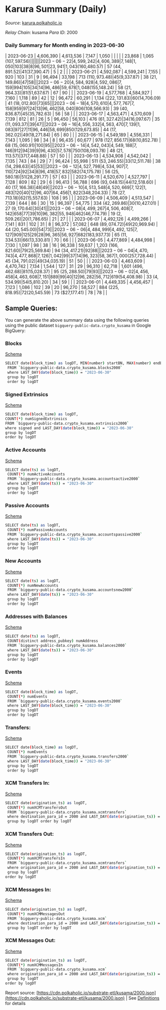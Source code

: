 # Karura Summary (Daily)

_Source_: [karura.polkaholic.io](https://karura.polkaholic.io)

*Relay Chain*: kusama
*Para ID*: 2000



### Daily Summary for Month ending in 2023-06-30


| 2023-06-23 | 4,606,390 | 4,613,536 | 7,147 | 1,050 |  |  |  |  | 23,868 | 1,065 ($107,597.56) |   |   |  |  |  |
| 2023-06-22 | 4,599,242 | 4,606,389 | 7,148 | 1,050 | 103 | 38 | 8 | 96,501 | 23,941 | 1,043 ($160,480.57) | 57 ($44,891.52) | 41 ($37,390.47) | 5 | 2 |  |
| 2023-06-21 | 4,592,087 | 4,599,241 | 7,155 | 920 | 103 | 31 | 9 | 96,494 | 33,198 | 713 ($110,973.48) | 45 ($9,337.87) | 38 ($21,149.86) | 47 | 58 |  |
| 2023-06-20 | 4,584,928 | 4,592,086 | 7,159 | 994 | 105 | 34 | 14 | 96,486 | 59,678 | 1,048 ($155,148.24) | 58 ($21,964.33) | 81 ($51,637.67) | 67 | 90 |  |
| 2023-06-19 | 4,577,768 | 4,584,927 | 7,160 | 1,118 | 89 | 42 | 12 | 96,472 | 60,291 | 1,134 ($222,131.83) | 60 ($14,706.09) | 41 ($18,012.80) | 73 | 65 |  |
| 2023-06-18 | 4,570,610 | 4,577,767 | 7,158 | 959 | 97 | 24 | 13 | 96,462 | 58,040 | 806 ($108,566.93) | 39 ($40,836.87) | 45 ($35,782.63) | 56 | 58 |  |
| 2023-06-17 | 4,563,471 | 4,570,609 | 7,139 | 812 | 81 | 26 | 5 | 96,450 | 56,103 | 476 ($61,327.42) | 34 ($16,097.67) | 35 ($11,093.37) | 39 | 47 |  |
| 2023-06-16 | 4,556,332 | 4,563,470 | 7,139 | 1,083 | 97 | 27 | 11 | 96,446 | 58,699 | 850 ($129,673.85) | 44 ($17,362.02) | 49 ($18,271.84) | 65 | 80 |  |
| 2023-06-15 | 4,549,189 | 4,556,331 | 7,143 | 1,095 | 98 | 34 | 8 | 96,435 | 60,677 | 978 ($127,856.17) | 68 ($10,852.78) | 68 ($15,060.91) | 100 | 95 |  |
| 2023-06-14 | 4,542,043 | 4,549,188 | 7,146 | 912 | 94 | 39 | 9 | 96,430 | 57,578 | 750 ($108,093.78) | 48 ($21,113.57) | 37 ($7,448.88) | 57 | 50 |  |
| 2023-06-13 | 4,534,908 | 4,542,042 | 7,135 | 743 | 84 | 29 | 7 | 96,424 | 55,998 | 511 ($53,246.55) | 33 ($12,511.78) | 38 ($14,298.63) | 45 | 53 |  |
| 2023-06-12 | 4,527,798 | 4,534,907 | 7,110 | 724 | 92 | 34 | 8 | 96,418 | 57,832 | 582 ($74,175.78) | 56 ($25,580.18) | 51 ($28,291.77) | 57 | 63 |  |
| 2023-06-11 | 4,520,670 | 4,527,797 | 7,128 | 809 | 82 | 29 | 6 | 96,413 | 56,788 | 696 ($93,048.15) | 44 ($12,518.60) | 40 ($17,166.38) | 48 | 49 |  |
| 2023-06-10 | 4,513,548 | 4,520,669 | 7,122 | 1,483 | 120 | 40 | 12 | 96,407 | 64,456 | 1,822 ($348,204.33) | 78 ($27,713.18) | 62 ($15,557.63) | 108 | 95 |  |
| 2023-06-09 | 4,506,409 | 4,513,547 | 7,139 | 644 | 86 | 30 | 15 | 96,397 | 54,775 | 334 ($42,269.86) | 30 ($10,427.01) | 27 ($9,170.64) | 30 | 41 |  |
| 2023-06-08 | 4,499,267 | 4,506,408 | 7,142 | 658 | 77 | 39 | 10 | 96,382 | 55,948 | 462 ($46,774.79) | 19 ($2,509.26) | 20 ($1,786.65) | 21 | 27 |  |
| 2023-06-07 | 4,492,126 | 4,499,266 | 7,141 | 831 | 102 | 31 | 8 | 96,372 | 57,082 | 648 ($89,074.72) | 49 ($20,969.94) | 44 ($20,545.00) | 54 | 73 |  |
| 2023-06-06 | 4,484,999 | 4,492,125 | 7,127 | 909 | 125 | 29 | 28 | 96,365 | 56,927 | 682 ($183,937.73) | 65 ($11,334.53) | 66 ($13,330.81) | 70 | 66 |  |
| 2023-06-05 | 4,477,869 | 4,484,998 | 7,130 | 1,097 | 98 | 38 | 16 | 96,338 | 59,637 | 1,203 ($166,821.60) | 79 ($25,569.84) | 94 ($34,417.21) | 92 | 88 |  |
| 2023-06-04 | 4,470,743 | 4,477,868 | 7,126 | 1,042 | 99 | 37 | 14 | 96,323 | 58,367 | 1,000 ($257,728.44) | 45 ($34,791.02) | 49 ($34,035.19) | 51 | 50 |  |
| 2023-06-03 | 4,463,609 | 4,470,742 | 7,134 | 1,544 | 127 | 31 | 29 | 96,310 | 62,718 | 1,601 ($496,462.68) | 81 ($15,028.37) | 95 ($25,288.50) | 79 | 93 |  |
| 2023-06-02 | 4,456,458 | 4,463,608 | 7,151 | 889 | 99 | 40 | 12 | 96,282 | 56,712 | 619 ($54,408.98) | 33 ($4,534.99) | 54 ($5,810.20) | 34 | 59 |  |
| 2023-06-01 | 4,449,335 | 4,456,457 | 7,123 | 1,086 | 102 | 39 | 20 | 96,270 | 58,527 | 884 ($225,818.95) | 72 ($20,545.59) | 73 ($27,177.41) | 78 | 78 |  |

## Sample Queries:
You can generate the above summary data using the following queries using the public dataset `bigquery-public-data.crypto_kusama` in Google BigQuery:


### Blocks 

[Schema](https://github.com/colorfulnotion/substrate-etl/blob/main/schema/blocks.json)

```bash
SELECT date(block_time) as logDT, MIN(number) startBN, MAX(number) endBN, COUNT(*) numBlocks 
 FROM `bigquery-public-data.crypto_kusama.blocks2000`  
 where LAST_DAY(date(block_time)) = "2023-06-30" 
 group by logDT 
 order by logDT
```

### Signed Extrinsics 

[Schema](https://github.com/colorfulnotion/substrate-etl/blob/main/schema/extrinsics.json)

```bash
SELECT date(block_time) as logDT, 
COUNT(*) numSignedExtrinsics 
FROM `bigquery-public-data.crypto_kusama.extrinsics2000`  
where signed and LAST_DAY(date(block_time)) = "2023-06-30" 
group by logDT 
order by logDT
```

### Active Accounts 

[Schema](https://github.com/colorfulnotion/substrate-etl/blob/main/schema/accountsactive.json)

```bash
SELECT date(ts) as logDT, 
 COUNT(*) numActiveAccounts 
 FROM `bigquery-public-data.crypto_kusama.accountsactive2000` 
 where LAST_DAY(date(ts)) = "2023-06-30" 
 group by logDT 
 order by logDT
```

### Passive Accounts 

[Schema](https://github.com/colorfulnotion/substrate-etl/blob/main/schema/accountspassive.json)

```bash
SELECT date(ts) as logDT, 
 COUNT(*) numPassiveAccounts 
 FROM `bigquery-public-data.crypto_kusama.accountspassive2000` 
 where LAST_DAY(date(ts)) = "2023-06-30" 
 group by logDT 
 order by logDT
```

### New Accounts 

[Schema](https://github.com/colorfulnotion/substrate-etl/blob/main/schema/accountsnew.json)

```bash
SELECT date(ts) as logDT, 
 COUNT(*) numNewAccounts 
 FROM `bigquery-public-data.crypto_kusama.accountsnew2000` 
 where LAST_DAY(date(ts)) = "2023-06-30" 
 group by logDT
 order by logDT
```

### Addresses with Balances 

[Schema](https://github.com/colorfulnotion/substrate-etl/blob/main/schema/balances.json)

```bash
SELECT date(ts) as logDT,
 COUNT(distinct address_pubkey) numAddress 
 FROM `bigquery-public-data.crypto_kusama.balances2000` 
 where LAST_DAY(date(ts)) = "2023-06-30" 
 group by logDT 
 order by logDT
```

### Events 

[Schema](https://github.com/colorfulnotion/substrate-etl/blob/main/schema/events.json)

```bash
SELECT date(block_time) as logDT, 
 COUNT(*) numEvents 
 FROM `bigquery-public-data.crypto_kusama.events2000` 
 where LAST_DAY(date(block_time)) = "2023-06-30" 
 group by logDT 
 order by logDT
```

### Transfers:

[Schema](https://github.com/colorfulnotion/substrate-etl/blob/main/schema/transfers.json)

```bash
SELECT date(block_time) as logDT, 
 COUNT(*) numEvents 
 FROM `bigquery-public-data.crypto_kusama.transfers2000` 
 where LAST_DAY(date(block_time)) = "2023-06-30" 
 group by logDT 
 order by logDT
```

### XCM Transfers In: 

[Schema](https://github.com/colorfulnotion/substrate-etl/blob/main/schema/xcmtransfers.json)

```bash
SELECT date(origination_ts) as logDT, 
 COUNT(*) numXCMTransfersOut 
 FROM `bigquery-public-data.crypto_kusama.xcmtransfers` 
 where destination_para_id = 2000 and LAST_DAY(date(origination_ts)) = "2023-06-30" 
 group by logDT order by logDT
```

### XCM Transfers Out: 

[Schema](https://github.com/colorfulnotion/substrate-etl/blob/main/schema/xcmtransfers.json)

```bash
SELECT date(origination_ts) as logDT, 
 COUNT(*) numXCMTransfersIn 
 FROM `bigquery-public-data.crypto_kusama.xcmtransfers` 
 where origination_para_id = 2000 and LAST_DAY(date(origination_ts)) = "2023-06-30" 
 group by logDT 
order by logDT
```

### XCM Messages In: 

[Schema](https://github.com/colorfulnotion/substrate-etl/blob/main/schema/xcm.json)

```bash
SELECT date(origination_ts) as logDT, 
 COUNT(*) numXCMMessagesOut 
 FROM `bigquery-public-data.crypto_kusama.xcm` 
 where destination_para_id = 2000 and LAST_DAY(date(origination_ts)) = "2023-06-30" 
 group by logDT order by logDT
```

### XCM Messages Out: 

[Schema](https://github.com/colorfulnotion/substrate-etl/blob/main/schema/xcm.json)

```bash
SELECT date(origination_ts) as logDT, 
 COUNT(*) numXCMMessagesIn 
 FROM `bigquery-public-data.crypto_kusama.xcm` 
 where origination_para_id = 2000 and LAST_DAY(date(origination_ts)) = "2023-06-30" 
 group by logDT 
order by logDT
```


Report source: [https://cdn.polkaholic.io/substrate-etl/kusama/2000.json](https://cdn.polkaholic.io/substrate-etl/kusama/2000.json) | See [Definitions](/DEFINITIONS.md) for details
